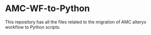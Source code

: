 # AMC-WF-to-Python

This repository has all the files related to the migration of AMC alteryx workflow to Python scripts.

